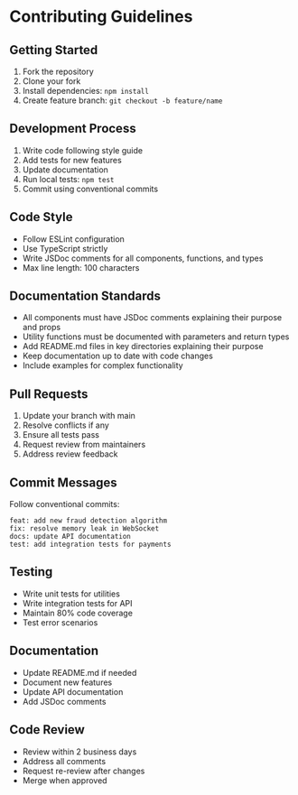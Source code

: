 # Contributing Guidelines

## Getting Started
1. Fork the repository
2. Clone your fork
3. Install dependencies: `npm install`
4. Create feature branch: `git checkout -b feature/name`

## Development Process
1. Write code following style guide
2. Add tests for new features
3. Update documentation
4. Run local tests: `npm test`
5. Commit using conventional commits

## Code Style
- Follow ESLint configuration
- Use TypeScript strictly
- Write JSDoc comments for all components, functions, and types
- Max line length: 100 characters

## Documentation Standards
- All components must have JSDoc comments explaining their purpose and props
- Utility functions must be documented with parameters and return types
- Add README.md files in key directories explaining their purpose
- Keep documentation up to date with code changes
- Include examples for complex functionality

## Pull Requests
1. Update your branch with main
2. Resolve conflicts if any
3. Ensure all tests pass
4. Request review from maintainers
5. Address review feedback

## Commit Messages
Follow conventional commits:
```
feat: add new fraud detection algorithm
fix: resolve memory leak in WebSocket
docs: update API documentation
test: add integration tests for payments
```

## Testing
- Write unit tests for utilities
- Write integration tests for API
- Maintain 80% code coverage
- Test error scenarios

## Documentation
- Update README.md if needed
- Document new features
- Update API documentation
- Add JSDoc comments

## Code Review
- Review within 2 business days
- Address all comments
- Request re-review after changes
- Merge when approved